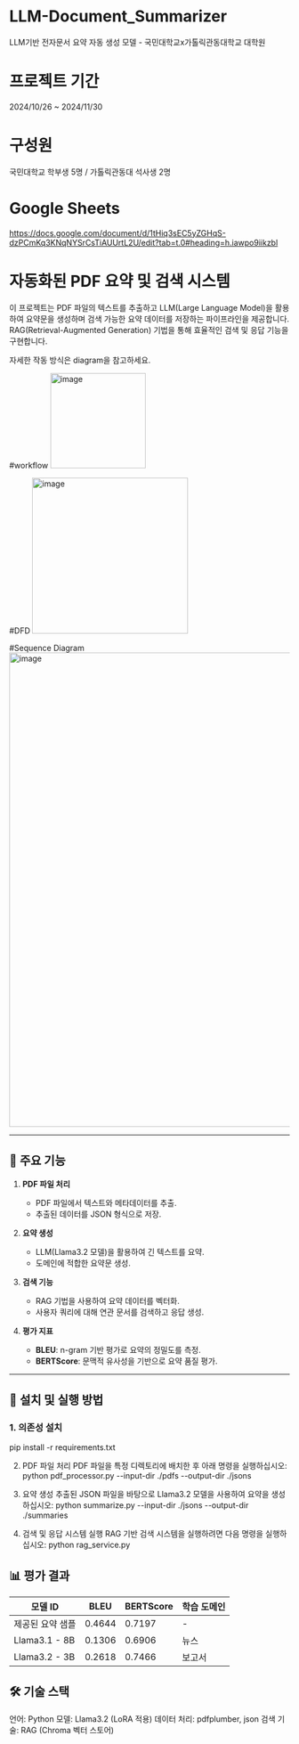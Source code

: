 # LLM-Document_Summarizer
LLM기반 전자문서 요약 자동 생성 모델 - 국민대학교x가톨릭관동대학교 대학원

# 프로젝트 기간
2024/10/26 ~ 2024/11/30

# 구성원
국민대학교 학부생 5명 / 가톨릭관동대 석사생 2명

# Google Sheets
https://docs.google.com/document/d/1tHiq3sEC5yZGHqS-dzPCmKq3KNqNYSrCsTiAUUrtL2U/edit?tab=t.0#heading=h.iawpo9iikzbl

# **자동화된 PDF 요약 및 검색 시스템**

이 프로젝트는 PDF 파일의 텍스트를 추출하고 LLM(Large Language Model)을 활용하여 요약문을 생성하며 검색 가능한 요약 데이터를 저장하는 파이프라인을 제공합니다. RAG(Retrieval-Augmented Generation) 기법을 통해 효율적인 검색 및 응답 기능을 구현합니다.

자세한 작동 방식은 diagram을 참고하세요.

#workflow
<img width="171" alt="image" src="https://github.com/user-attachments/assets/9d78216d-08e1-44c4-9208-b71281247509">


#DFD
<img width="280" alt="image" src="https://github.com/user-attachments/assets/200489ab-0caa-4c88-93be-64130e28b477">



#Sequence Diagram
<img width="852" alt="image" src="https://github.com/user-attachments/assets/eef9831b-9a79-403a-838e-d6f3e61c2a65">



---

## **📌 주요 기능**
1. **PDF 파일 처리**  
   - PDF 파일에서 텍스트와 메타데이터를 추출.
   - 추출된 데이터를 JSON 형식으로 저장.

2. **요약 생성**  
   - LLM(Llama3.2 모델)을 활용하여 긴 텍스트를 요약.
   - 도메인에 적합한 요약문 생성.

3. **검색 기능**  
   - RAG 기법을 사용하여 요약 데이터를 벡터화.
   - 사용자 쿼리에 대해 연관 문서를 검색하고 응답 생성.

4. **평가 지표**  
   - **BLEU**: n-gram 기반 평가로 요약의 정밀도를 측정.
   - **BERTScore**: 문맥적 유사성을 기반으로 요약 품질 평가.

---

## **🚀 설치 및 실행 방법**

### **1. 의존성 설치**
pip install -r requirements.txt

2. PDF 파일 처리
PDF 파일을 특정 디렉토리에 배치한 후 아래 명령을 실행하십시오:
python pdf_processor.py --input-dir ./pdfs --output-dir ./jsons


3. 요약 생성
추출된 JSON 파일을 바탕으로 Llama3.2 모델을 사용하여 요약을 생성하십시오:
python summarize.py --input-dir ./jsons --output-dir ./summaries

4. 검색 및 응답 시스템 실행
RAG 기반 검색 시스템을 실행하려면 다음 명령을 실행하십시오:
python rag_service.py

## 📊 평가 결과
| 모델 ID          | BLEU   | BERTScore | 학습 도메인 |
|------------------|--------|-----------|-------------|
| 제공된 요약 샘플 | 0.4644 | 0.7197    | -           |
| Llama3.1 - 8B   | 0.1306 | 0.6906    | 뉴스        |
| Llama3.2 - 3B   | 0.2618 | 0.7466    | 보고서      |

## 🛠️ 기술 스택
언어: Python
모델: Llama3.2 (LoRA 적용)
데이터 처리: pdfplumber, json
검색 기술: RAG (Chroma 벡터 스토어)
